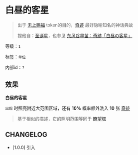 # 白昼的客星

> 出于 [无上赐福](无上赐福.md) token的目的，[奇迹](../卡牌组/奇迹.md) 最好隐喻知名的神话典故
> 
> 捏他自：[圣诞星](https://zh.wikipedia.org/zh-hans/%E6%89%80%E5%A4%9A%E7%91%AA%E8%88%87%E8%9B%BE%E6%91%A9%E6%8B%89)，也参见 [东风谷早苗：奇跡「白昼の客星」](https://thwiki.cc/%E7%99%BD%E6%98%BC%E7%9A%84%E5%AE%A2%E6%98%9F/%E5%88%86%E6%9E%90%E4%B8%8E%E8%80%83%E6%8D%AE)

等级：`1`

标签：`单位`

内部id：`?`

## 效果

**白昼的客星**

`出现` 时照亮附近大范围区域，还有 **10%** 概率额外洗入 **10** 张 [奇迹](../卡牌组/奇迹.md)

> 基于相似的描述，它的照明范围等同于 [瞭望塔](瞭望塔.md)

## CHANGELOG

- [1.0.0] 引入
